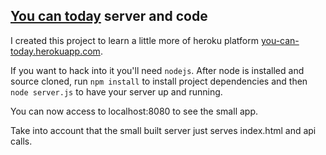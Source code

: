 ## [You can today](http://you-can-today.herokuapp.com) server and code

I created this project to learn a little more of heroku platform [you-can-today.herokuapp.com](http://you-can-today.herokuapp.com).

If you want to hack into it you'll need `nodejs`. After node is installed and source cloned, run `npm install` to install project dependencies and then `node server.js` to have your server up and running.

You can now access to localhost:8080 to see the small app.

Take into account that the small built server just serves index.html and api calls.